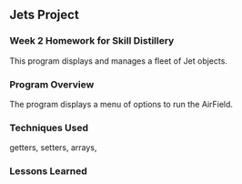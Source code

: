 ## Jets Project

### Week 2 Homework for Skill Distillery

This program displays and manages a fleet of Jet objects.

### Program Overview

The program displays a menu of options to run the AirField.  

### Techniques Used

getters, setters, arrays, 

### Lessons Learned


